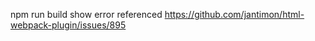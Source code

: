 
 npm run build
 show error
 referenced  https://github.com/jantimon/html-webpack-plugin/issues/895
    <!-- Entrypoint undefined = index.html -->